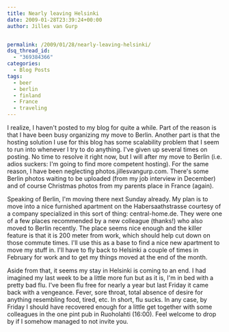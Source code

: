 ```yaml
---
title: Nearly leaving Helsinki
date: 2009-01-28T23:39:24+00:00
author: Jilles van Gurp


permalink: /2009/01/28/nearly-leaving-helsinki/
dsq_thread_id:
  - "369384366"
categories:
  - Blog Posts
tags:
  - beer
  - berlin
  - finland
  - France
  - traveling
---
```

I realize, I haven't posted to my blog for quite a while. Part of the reason is that I have been busy organizing my move to Berlin. Another part is that the hosting solution I use for this blog has some scalability problem that I seem to run into whenever I try to do anything. I've given up several times on posting. No time to resolve it right now, but I will after my move to Berlin (i.e. adios suckers: I'm going to find more competent hosting). For the same reason, I have been neglecting photos.jillesvangurp.com. There's some Berlin photos waiting to be uploaded (from my job interview in December) and of course Christmas photos from my parents place in France (again).

Speaking of Berlin, I'm moving there next Sunday already. My plan is to move into a nice furnished apartment on the Habersaathstrasse courtesy of a company specialized in this sort of thing: central-home.de. They were one of a few places recommended by a new colleague (thanks!) who also moved to Berlin recently. The place seems nice enough and the killer feature is that it is 200 meter from work, which should help cut down on those commute times. I'll use this as a base to find a nice new apartment to move my stuff in. I'll have to fly back to Helsinki a couple of times in February for work and to get my things moved at the end of the month.

Aside from that, it seems my stay in Helsinki is coming to an end. I had imagined my last week to be a little more fun but as it is, I'm in bed with a pretty bad flu. I've been flu free for nearly a year but last Friday it came back with a vengeance. Fever, sore throat, total absence of desire for anything resembling food, tired, etc. In short, flu sucks. In any case, by Friday I should have recovered enough for a little get together with some colleagues in the one pint pub in Ruoholahti (16:00). Feel welcome to drop by if I somehow managed to not invite you.